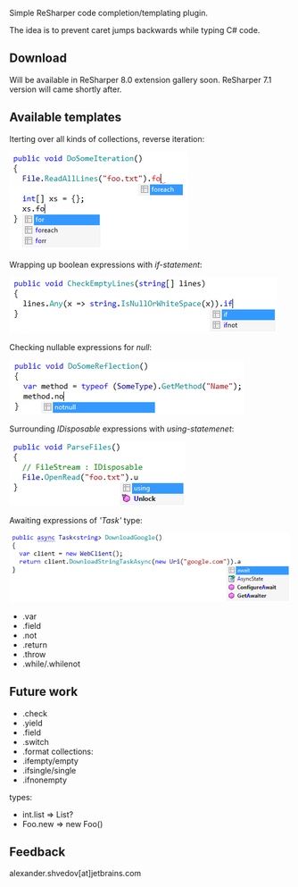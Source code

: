 ﻿Simple ReSharper code completion/templating plugin.

The idea is to prevent caret jumps backwards while typing C# code.

## Download

Will be available in ReSharper 8.0 extension gallery soon.
ReSharper 7.1 version will came shortly after.

## Available templates

Iterting over all kinds of collections, reverse iteration:

![foreach](/Content/foreach.png)

Wrapping up boolean expressions with *if-statement*:

![if/ifnot](/Content/if.png)

Checking nullable expressions for *null*:

![null/notnull](/Content/notnull.png)

Surrounding *IDisposable* expressions with *using-statemenet*:

![using](/Content/using.png)

Awaiting expressions of *'Task<T>'* type:

![await](/Content/await.png)

* .var
* .field
* .not
* .return
* .throw
* .while/.whilenot

## Future work

* .check
* .yield
* .field
* .switch
* .format
collections:
* .ifempty/empty
* .ifsingle/single
* .ifnonempty

types:
* int.list => List<int>?
* Foo.new => new Foo()

## Feedback

alexander.shvedov[at]jetbrains.com